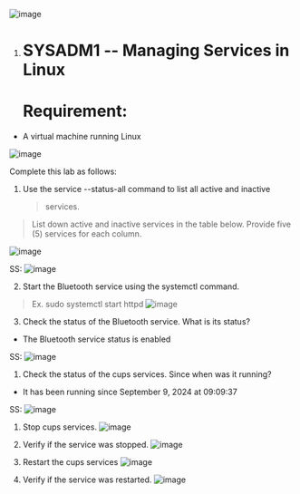 ![image](https://github.com/user-attachments/assets/b79ba937-8e0f-48b3-89cb-e6dc7a1b10a1)


1.  # SYSADM1 -- Managing Services in Linux

    # Requirement: 

-   A virtual machine running Linux

![image](https://github.com/user-attachments/assets/fe550148-9f8f-43df-916e-382517c3c2c3)

Complete this lab as follows:

1.  Use the service --status-all command to list all active and inactive
    > services.

> List down active and inactive services in the table below. Provide
> five (5) services for each column.

 ![image](https://github.com/user-attachments/assets/3beffa02-0e4f-48c2-bc3c-d8f49cd77910)

SS:
![image](https://github.com/user-attachments/assets/70afd764-adec-43f7-9aa1-9344f584b3e2)


2.  Start the Bluetooth service using the systemctl command.

> Ex. sudo systemctl start httpd
![image](https://github.com/user-attachments/assets/baeb426a-b5ff-4a41-9094-abd51fd18012)

3.  Check the status of the Bluetooth service. What is its status?

-   The Bluetooth service status is enabled

SS:
![image](https://github.com/user-attachments/assets/0f1fbf0a-8d8e-4066-a74c-60bf3fc0c1a6)

1.  Check the status of the cups services. Since when was it running?

-   It has been running since September 9, 2024 at 09:09:37

SS:
![image](https://github.com/user-attachments/assets/19c5ae67-7c23-41b5-9009-146ca9ef18b8)

1.  Stop cups services.
![image](https://github.com/user-attachments/assets/0da3fdd8-89b8-4864-a670-7794bdd29f13)

2.  Verify if the service was stopped.
![image](https://github.com/user-attachments/assets/3e0c4570-a82d-4d85-b67d-3f13b83ccb43)

3.  Restart the cups services
![image](https://github.com/user-attachments/assets/c7d090bc-f2b7-4fe6-ad5a-3cbd9bc06ce5)

4.  Verify if the service was restarted.
![image](https://github.com/user-attachments/assets/5ab92406-c0cd-4510-8f4b-ad783849a0d2)

